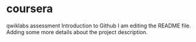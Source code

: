 # coursera
qwiklabs assessment Introduction to Github
I am editing the README file. Adding some more details about the project description.
